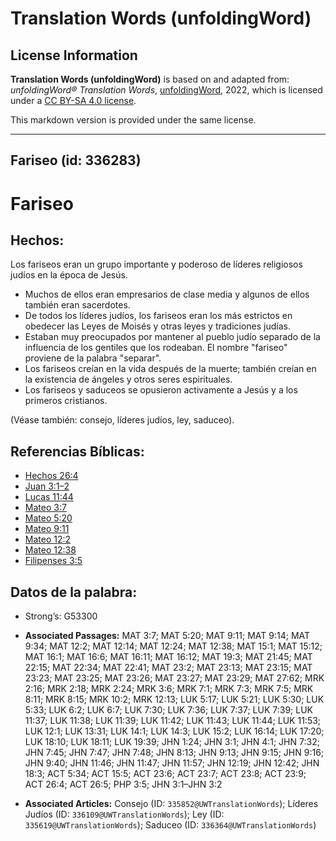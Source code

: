 # Translation Words (unfoldingWord)

## License Information

**Translation Words (unfoldingWord)** is based on and adapted from: _unfoldingWord® Translation Words_, [unfoldingWord](https://unfoldingword.org/utw), 2022, which is licensed under a [CC BY-SA 4.0 license](https://creativecommons.org/licenses/by-sa/4.0/legalcode.en).

This markdown version is provided under the same license.



--------------------------------

## Fariseo (id: 336283)

Fariseo
=======

Hechos:
-------

Los fariseos eran un grupo importante y poderoso de líderes religiosos judíos en la época de Jesús.

* Muchos de ellos eran empresarios de clase media y algunos de ellos también eran sacerdotes.
* De todos los líderes judíos, los fariseos eran los más estrictos en obedecer las Leyes de Moisés y otras leyes y tradiciones judías.
* Estaban muy preocupados por mantener al pueblo judío separado de la influencia de los gentiles que los rodeaban. El nombre "fariseo" proviene de la palabra "separar".
* Los fariseos creían en la vida después de la muerte; también creían en la existencia de ángeles y otros seres espirituales.
* Los fariseos y saduceos se opusieron activamente a Jesús y a los primeros cristianos.

(Véase también: consejo, líderes judíos, ley, saduceo).

Referencias Bíblicas:
---------------------

* [Hechos 26:4](https://ref.ly/Acts26:4)
* [Juan 3:1–2](https://ref.ly/John3:1-John3:2)
* [Lucas 11:44](https://ref.ly/Luke11:44)
* [Mateo 3:7](https://ref.ly/Matt3:7)
* [Mateo 5:20](https://ref.ly/Matt5:20)
* [Mateo 9:11](https://ref.ly/Matt9:11)
* [Mateo 12:2](https://ref.ly/Matt12:2)
* [Mateo 12:38](https://ref.ly/Matt12:38)
* [Filipenses 3:5](https://ref.ly/Phil3:5)

Datos de la palabra:
--------------------

* Strong’s: G53300

* **Associated Passages:** MAT 3:7; MAT 5:20; MAT 9:11; MAT 9:14; MAT 9:34; MAT 12:2; MAT 12:14; MAT 12:24; MAT 12:38; MAT 15:1; MAT 15:12; MAT 16:1; MAT 16:6; MAT 16:11; MAT 16:12; MAT 19:3; MAT 21:45; MAT 22:15; MAT 22:34; MAT 22:41; MAT 23:2; MAT 23:13; MAT 23:15; MAT 23:23; MAT 23:25; MAT 23:26; MAT 23:27; MAT 23:29; MAT 27:62; MRK 2:16; MRK 2:18; MRK 2:24; MRK 3:6; MRK 7:1; MRK 7:3; MRK 7:5; MRK 8:11; MRK 8:15; MRK 10:2; MRK 12:13; LUK 5:17; LUK 5:21; LUK 5:30; LUK 5:33; LUK 6:2; LUK 6:7; LUK 7:30; LUK 7:36; LUK 7:37; LUK 7:39; LUK 11:37; LUK 11:38; LUK 11:39; LUK 11:42; LUK 11:43; LUK 11:44; LUK 11:53; LUK 12:1; LUK 13:31; LUK 14:1; LUK 14:3; LUK 15:2; LUK 16:14; LUK 17:20; LUK 18:10; LUK 18:11; LUK 19:39; JHN 1:24; JHN 3:1; JHN 4:1; JHN 7:32; JHN 7:45; JHN 7:47; JHN 7:48; JHN 8:13; JHN 9:13; JHN 9:15; JHN 9:16; JHN 9:40; JHN 11:46; JHN 11:47; JHN 11:57; JHN 12:19; JHN 12:42; JHN 18:3; ACT 5:34; ACT 15:5; ACT 23:6; ACT 23:7; ACT 23:8; ACT 23:9; ACT 26:4; ACT 26:5; PHP 3:5; JHN 3:1–JHN 3:2
* **Associated Articles:** Consejo (ID: `335852@UWTranslationWords`); Líderes Judíos (ID: `336109@UWTranslationWords`); Ley (ID: `335619@UWTranslationWords`); Saduceo (ID: `336364@UWTranslationWords`)

